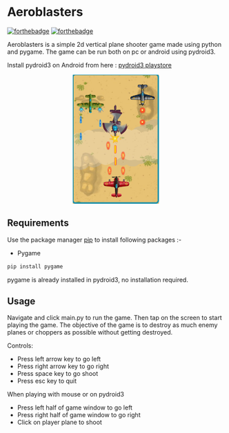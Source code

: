 # Aeroblasters

[![forthebadge](https://forthebadge.com/images/badges/made-with-python.svg)](https://forthebadge.com)
[![forthebadge](https://forthebadge.com/images/badges/check-it-out.svg)](https://forthebadge.com)


Aeroblasters is a simple 2d vertical plane shooter game made using python and pygame. The game can  be run both on pc or android using pydroid3.

Install pydroid3 on Android from here : [pydroid3 playstore](https://play.google.com/store/apps/details?id=ru.iiec.pydroid3&hl=en_IN&gl=US)

<p align='center'>
  <img src='app.png' width=200 height=300>
</p>

## Requirements

Use the package manager [pip](https://pip.pypa.io/en/stable/) to install following packages :-

* Pygame

```bash
pip install pygame
```

pygame is already installed in pydroid3, no installation required.

## Usage

Navigate and click main.py to run the game. Then tap on the screen to start playing the game. The objective of the game is to destroy as much enemy planes or choppers as possible without getting destroyed.

Controls:

* Press left arrow key to go left
* Press right arrow key to go right
* Press space key to go shoot
* Press esc key to quit

When playing with mouse or on pydroid3

* Press left half of game window to go left
* Press right half of game window to go right
* Click on player plane to shoot

